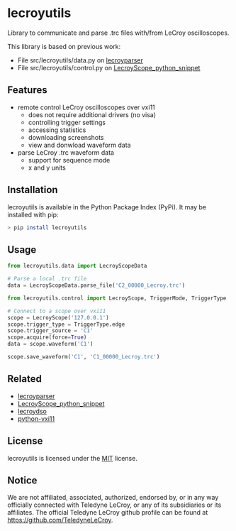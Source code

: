 # lecroyutils
Library to communicate and parse .trc files with/from LeCroy oscilloscopes.

This library is based on previous work:
* File src/lecroyutils/data.py on [lecroyparser](https://github.com/bennomeier/leCroyParser)
* File src/lecroyutils/control.py on [LecroyScope_python_snippet](https://github.com/ethz-pes/LecroyScope_python_snippet)

## Features
* remote control LeCroy oscilloscopes over vxi11
    * does not require additional drivers (no visa)
    * controlling trigger settings
    * accessing statistics
    * downloading screenshots
    * view and donwload waveform data
* parse LeCroy .trc waveform data
    * support for sequence mode
    * x and y units

## Installation

lecroyutils is available in the Python Package Index (PyPi). It may be installed with pip:

```bash
> pip install lecroyutils
```

## Usage

```python
from lecroyutils.data import LecroyScopeData

# Parse a local .trc file
data = LecroyScopeData.parse_file('C2_00000_Lecroy.trc')

from lecroyutils.control import LecroyScope, TriggerMode, TriggerType

# Connect to a scope over vxi11
scope = LecroyScope('127.0.0.1')
scope.trigger_type = TriggerType.edge
scope.trigger_source = 'C1'
scope.acquire(force=True)
data = scope.waveform('C1')

scope.save_waveform('C1', 'C1_00000_Lecroy.trc')
```

## Related
* [lecroyparser](https://github.com/bennomeier/leCroyParser)
* [LecroyScope_python_snippet](https://github.com/ethz-pes/LecroyScope_python_snippet)
* [lecroydso](https://github.com/TeledyneLeCroy/lecroydso)
* [python-vxi11](https://github.com/python-ivi/python-vxi11)

## License
lecroyutils is licensed under the [MIT](LICENSE) license.

## Notice
We are not affiliated, associated, authorized, endorsed by, or in any way officially connected with Teledyne LeCroy, or any of its subsidiaries or its affiliates. The official Teledyne LeCroy github profile can be found at https://github.com/TeledyneLeCroy.

